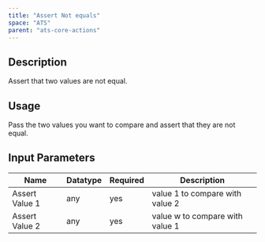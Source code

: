 ```yaml
---
title: "Assert Not equals"
space: "ATS" 
parent: "ats-core-actions"
---
```


## Description

Assert that two values are not equal.

## Usage

Pass the two values you want to compare and assert that they are not equal.

## Input Parameters

Name | Datatype | Required | Description
---- | -------- | ------- |---------------
Assert Value 1 | any | yes | value 1 to compare with value 2
Assert Value 2 | any | yes | value w to compare with value 1
